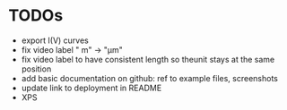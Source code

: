 # TODOs 

* export I(V) curves
* fix video label " m" -> "µm"
* fix video label to have consistent length so theunit stays at the same position
* add basic documentation on github: ref to example files, screenshots
* update link to deployment in README
* XPS
